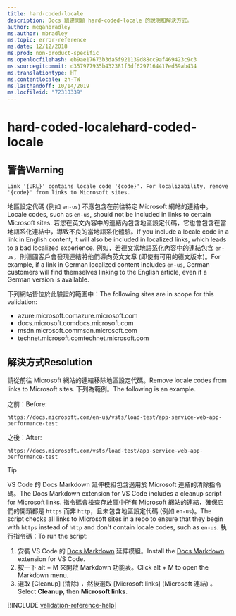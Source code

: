 ```yaml
---
title: hard-coded-locale
description: Docs 組建問題 hard-coded-locale 的說明和解決方式。
author: meganbradley
ms.author: mbradley
ms.topic: error-reference
ms.date: 12/12/2018
ms.prod: non-product-specific
ms.openlocfilehash: eb9ae17673b3da5f921139d88cc9af469423c9c3
ms.sourcegitcommit: d357977935b432381f3df6297164417ed59ab434
ms.translationtype: HT
ms.contentlocale: zh-TW
ms.lasthandoff: 10/14/2019
ms.locfileid: "72310339"
---
```

# <a name="hard-coded-locale"></a><span data-ttu-id="73bec-103">hard-coded-locale</span><span class="sxs-lookup"><span data-stu-id="73bec-103">hard-coded-locale</span></span>

## <a name="warning"></a><span data-ttu-id="73bec-104">警告</span><span class="sxs-lookup"><span data-stu-id="73bec-104">Warning</span></span>

`Link '{URL}' contains locale code '{code}'. For localizability, remove '{code}' from links to Microsoft sites.`

<span data-ttu-id="73bec-105">地區設定代碼 (例如 `en-us`) 不應包含在前往特定 Microsoft 網站的連結中。</span><span class="sxs-lookup"><span data-stu-id="73bec-105">Locale codes, such as `en-us`, should not be included in links to certain Microsoft sites.</span></span> <span data-ttu-id="73bec-106">若您在英文內容中的連結內包含地區設定代碼，它也會包含在當地語系化連結中，導致不良的當地語系化體驗。</span><span class="sxs-lookup"><span data-stu-id="73bec-106">If you include a locale code in a link in English content, it will also be included in localized links, which leads to a bad localized experience.</span></span> <span data-ttu-id="73bec-107">例如，若德文當地語系化內容中的連結包含 `en-us`，則德國客戶會發現連結將他們導向英文文章 (即使有可用的德文版本)。</span><span class="sxs-lookup"><span data-stu-id="73bec-107">For example, if a link in German localized content includes `en-us`, German customers will find themselves linking to the English article, even if a German version is available.</span></span>

<span data-ttu-id="73bec-108">下列網站皆位於此驗證的範圍中：</span><span class="sxs-lookup"><span data-stu-id="73bec-108">The following sites are in scope for this validation:</span></span>

- <span data-ttu-id="73bec-109">azure.microsoft.com</span><span class="sxs-lookup"><span data-stu-id="73bec-109">azure.microsoft.com</span></span>
- <span data-ttu-id="73bec-110">docs.microsoft.com</span><span class="sxs-lookup"><span data-stu-id="73bec-110">docs.microsoft.com</span></span>
- <span data-ttu-id="73bec-111">msdn.microsoft.com</span><span class="sxs-lookup"><span data-stu-id="73bec-111">msdn.microsoft.com</span></span>
- <span data-ttu-id="73bec-112">technet.microsoft.com</span><span class="sxs-lookup"><span data-stu-id="73bec-112">technet.microsoft.com</span></span>

## <a name="resolution"></a><span data-ttu-id="73bec-113">解決方式</span><span class="sxs-lookup"><span data-stu-id="73bec-113">Resolution</span></span>

<span data-ttu-id="73bec-114">請從前往 Microsoft 網站的連結移除地區設定代碼。</span><span class="sxs-lookup"><span data-stu-id="73bec-114">Remove locale codes from links to Microsoft sites.</span></span> <span data-ttu-id="73bec-115">下列為範例。</span><span class="sxs-lookup"><span data-stu-id="73bec-115">The following is an example.</span></span>

<span data-ttu-id="73bec-116">之前：</span><span class="sxs-lookup"><span data-stu-id="73bec-116">Before:</span></span>

`https://docs.microsoft.com/en-us/vsts/load-test/app-service-web-app-performance-test`

<span data-ttu-id="73bec-117">之後：</span><span class="sxs-lookup"><span data-stu-id="73bec-117">After:</span></span>

`https://docs.microsoft.com/vsts/load-test/app-service-web-app-performance-test`

> [!TIP]
> <span data-ttu-id="73bec-118">VS Code 的 Docs Markdown 延伸模組包含適用於 Microsoft 連結的清除指令碼。</span><span class="sxs-lookup"><span data-stu-id="73bec-118">The Docs Markdown extension for VS Code includes a cleanup script for Microsoft links.</span></span> <span data-ttu-id="73bec-119">指令碼會檢查存放庫中所有 Microsoft 網站的連結，確保它們的開頭都是 `https` 而非 `http`，且未包含地區設定代碼 (例如 `en-us`)。</span><span class="sxs-lookup"><span data-stu-id="73bec-119">The script checks all links to Microsoft sites in a repo to ensure that they begin with `https` instead of `http` and don't contain locale codes, such as `en-us`.</span></span> <span data-ttu-id="73bec-120">執行指令碼：</span><span class="sxs-lookup"><span data-stu-id="73bec-120">To run the script:</span></span>
>
> 1. <span data-ttu-id="73bec-121">安裝 VS Code 的 [Docs Markdown](https://marketplace.visualstudio.com/items?itemName=docsmsft.docs-markdown) 延伸模組。</span><span class="sxs-lookup"><span data-stu-id="73bec-121">Install the [Docs Markdown](https://marketplace.visualstudio.com/items?itemName=docsmsft.docs-markdown) extension for VS Code.</span></span>
> 1. <span data-ttu-id="73bec-122">按一下 alt + M 來開啟 Markdown 功能表。</span><span class="sxs-lookup"><span data-stu-id="73bec-122">Click alt + M to open the Markdown menu.</span></span>
> 1. <span data-ttu-id="73bec-123">選取 [Cleanup] \(清除\)  ，然後選取 [Microsoft links] \(Microsoft 連結\)  。</span><span class="sxs-lookup"><span data-stu-id="73bec-123">Select **Cleanup**, then **Microsoft links**.</span></span>

<!--make sure to add this file to your includes folder and verify the path-->
[!INCLUDE [validation-reference-help](includes/validation-reference-help.md)]
